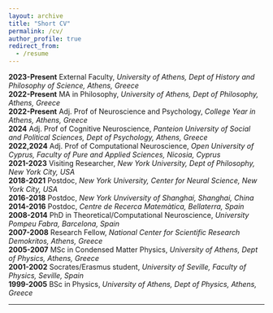 ```yaml
---
layout: archive
title: "Short CV"
permalink: /cv/
author_profile: true
redirect_from:
  - /resume
---
```


**2023-Present** External Faculty, *University of Athens, Dept of History and Philosophy of Science, Athens, Greece*  
**2022-Present** MA in Philosophy, *University of Athens, Dept of Philosophy, Athens, Greece*  
**2022-Present** Adj. Prof of Neuroscience and Psychology, *College Year in Athens, Athens, Greece*  
**2024** Adj. Prof of Cognitive Neuroscience, *Panteion University of Social and Political Sciences, Dept of Psychology, Athens, Greece*  
**2022,2024** Adj. Prof of Computational Neuroscience, *Open University of Cyprus, Faculty of Pure and Applied Sciences, Nicosia, Cyprus*  
**2021-2023** Visiting Researcher, *New York University, Dept of Philosophy, New York City, USA*  
**2018-2021** Postdoc, *New York University, Center for Neural Science, New York City, USA*  
**2016-2018** Postdoc, *New York Unviversity of Shanghai, Shanghai, China*  
**2014-2016** Postdoc, *Centre de Recerca Matemàtica, Bellaterra, Spain*  
**2008-2014** PhD in Theoretical/Computational Neuroscience, *University Pompeu Fabra, Barcelona, Spain*  
**2007-2008** Research Fellow, *National Center for Scientific Research Demokritos, Athens, Greece*  
**2005-2007** MSc in Condensed Matter Physics, *University of Athens, Dept of Physics, Athens, Greece*  
**2001-2002** Socrates/Erasmus student, *University of Seville, Faculty of Physics, Seville, Spain*  
**1999-2005** BSc in Physics, *University of Athens, Dept of Physics, Athens, Greece*

---
